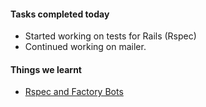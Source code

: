 #### **Tasks completed today**
   - Started working on tests for Rails (Rspec)
   - Continued working on mailer.
   
#### **Things we learnt**
  - [Rspec and Factory Bots](https://medium.com/@lukepierotti/setting-up-rspec-and-factory-bot-3bb2153fb909)
